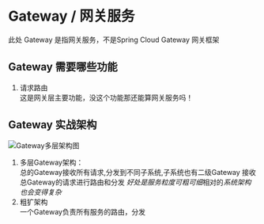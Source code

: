 # Gateway / 网关服务

此处 Gateway 是指网关服务，不是Spring Cloud Gateway 网关框架

## Gateway 需要哪些功能

1. 请求路由  
这是网关层主要功能，没这个功能那还能算网关服务吗！

## Gateway 实战架构

![Gateway多层架构图](https://user-gold-cdn.xitu.io/2019/11/19/16e830f19c6ce65d?w=864&h=449&f=png&s=146646)

1. 多层Gateway架构：  
总的Gateway接收所有请求,分发到不同子系统,子系统也有二级Gateway 接收总Gateway的请求进行路由和分发 *好处是服务粒度可粗可细*相对的*系统架构也会变得复杂*
2. 粗犷架构  
一个Gateway负责所有服务的路由，分发
